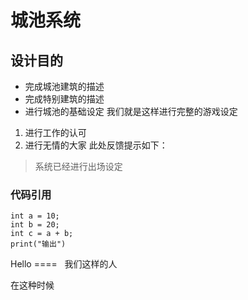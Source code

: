 # 城池系统
## 设计目的
- 完成城池建筑的描述
- 完成特别建筑的描述
- 进行城池的基础设定
我们就是这样进行完整的游戏设定
1. 进行工作的认可
2. 进行无情的大家
此处反馈提示如下：
> 系统已经进行出场设定
### 代码引用
```
int a = 10;
int b = 20;
int c = a + b;
print("输出")
```
Hello
====  
我们这样的人  

在这种时候  



